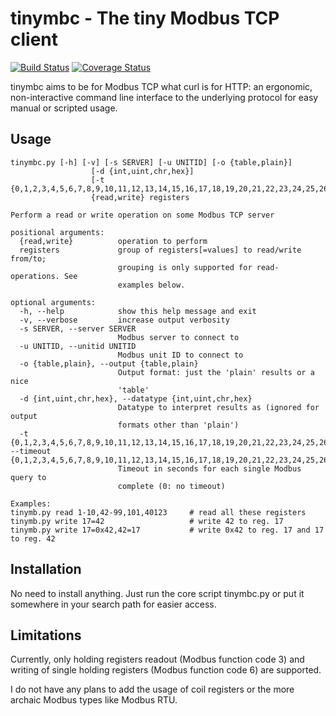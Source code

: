 # tinymbc - The tiny Modbus TCP client

[![Build Status](https://travis-ci.com/riemnafets/tinymbc.svg?branch=master)](https://travis-ci.com/riemnafets/tinymbc) [![Coverage Status](https://coveralls.io/repos/github/riemnafets/tinymbc/badge.svg?branch=master)](https://coveralls.io/github/riemnafets/tinymbc?branch=master)

tinymbc aims to be for Modbus TCP what curl is for HTTP: an ergonomic, non-interactive command line interface to the underlying protocol for easy manual or scripted usage.

## Usage

```
tinymbc.py [-h] [-v] [-s SERVER] [-u UNITID] [-o {table,plain}]
                  [-d {int,uint,chr,hex}]
                  [-t {0,1,2,3,4,5,6,7,8,9,10,11,12,13,14,15,16,17,18,19,20,21,22,23,24,25,26,27,28,29,30,31,32,33,34,35,36,37,38,39,40,41,42,43,44,45,46,47,48,49,50,51,52,53,54,55,56,57,58,59,60}]
                  {read,write} registers

Perform a read or write operation on some Modbus TCP server

positional arguments:
  {read,write}          operation to perform
  registers             group of registers[=values] to read/write from/to;
                        grouping is only supported for read-operations. See
                        examples below.

optional arguments:
  -h, --help            show this help message and exit
  -v, --verbose         increase output verbosity
  -s SERVER, --server SERVER
                        Modbus server to connect to
  -u UNITID, --unitid UNITID
                        Modbus unit ID to connect to
  -o {table,plain}, --output {table,plain}
                        Output format: just the 'plain' results or a nice
                        'table'
  -d {int,uint,chr,hex}, --datatype {int,uint,chr,hex}
                        Datatype to interpret results as (ignored for output
                        formats other than 'plain')
  -t {0,1,2,3,4,5,6,7,8,9,10,11,12,13,14,15,16,17,18,19,20,21,22,23,24,25,26,27,28,29,30,31,32,33,34,35,36,37,38,39,40,41,42,43,44,45,46,47,48,49,50,51,52,53,54,55,56,57,58,59,60}, --timeout {0,1,2,3,4,5,6,7,8,9,10,11,12,13,14,15,16,17,18,19,20,21,22,23,24,25,26,27,28,29,30,31,32,33,34,35,36,37,38,39,40,41,42,43,44,45,46,47,48,49,50,51,52,53,54,55,56,57,58,59,60}
                        Timeout in seconds for each single Modbus query to
                        complete (0: no timeout)

Examples:
tinymb.py read 1-10,42-99,101,40123     # read all these registers
tinymb.py write 17=42                   # write 42 to reg. 17
tinymb.py write 17=0x42,42=17           # write 0x42 to reg. 17 and 17 to reg. 42
```

## Installation

No need to install anything. Just run the core script tinymbc.py or put it somewhere in your search path for easier access.


## Limitations

Currently, only holding registers readout (Modbus function code 3) and writing of single holding registers (Modbus function code 6) are supported. 

I do not have any plans to add the usage of coil registers or the more archaic Modbus types like Modbus RTU.
